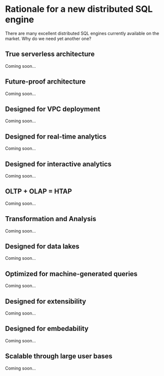 # Rationale for a new distributed SQL engine

There are many excellent distributed SQL engines currently available on the market. Why do we need yet another one?

## True serverless architecture
Coming soon...

## Future-proof architecture
Coming soon...

## Designed for VPC deployment
Coming soon...

## Designed for real-time analytics
Coming soon...

## Designed for interactive analytics
Coming soon...

## OLTP + OLAP = HTAP
Coming soon...

## Transformation and Analysis
Coming soon...

## Designed for data lakes
Coming soon...

## Optimized for machine-generated queries
Coming soon...

## Designed for extensibility
Coming soon...

## Designed for embedability
Coming soon...

## Scalable through large user bases
Coming soon...
